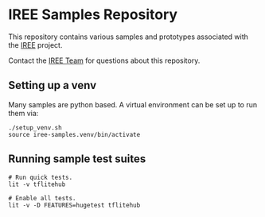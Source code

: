 # IREE Samples Repository

This repository contains various samples and prototypes associated with the [IREE](https://github.com/google/iree) project.

Contact the [IREE Team](https://github.com/google/iree#communication-channels) for questions about this repository.

## Setting up a venv

Many samples are python based. A virtual environment can be set up to run them
via:

```
./setup_venv.sh
source iree-samples.venv/bin/activate
```

## Running sample test suites

```
# Run quick tests.
lit -v tflitehub

# Enable all tests.
lit -v -D FEATURES=hugetest tflitehub
```
